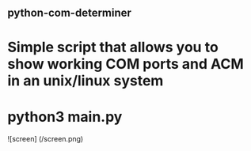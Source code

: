## python-com-determiner
# Simple script that allows you to show working COM ports and ACM in an unix/linux system
# python3 main.py
![screen] (/screen.png)
